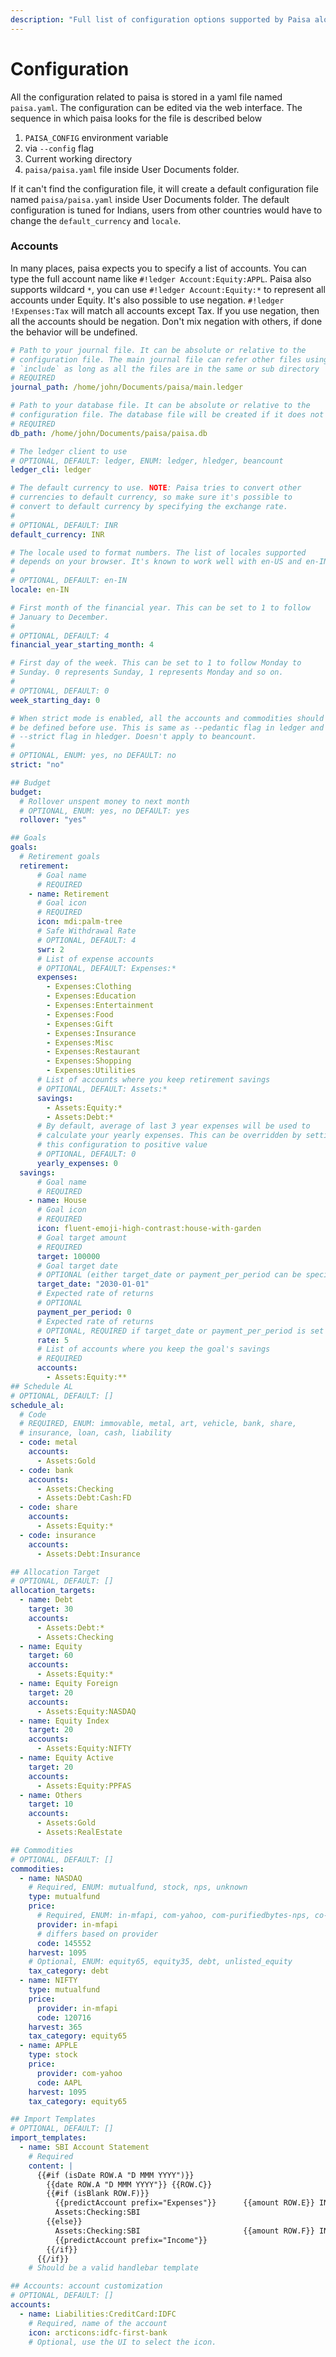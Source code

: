 ```yaml
---
description: "Full list of configuration options supported by Paisa along with their description"
---
```


# Configuration

All the configuration related to paisa is stored in a yaml file named
`paisa.yaml`. The configuration can be edited via the web
interface. The sequence in which paisa looks for the file is described
below

1. `PAISA_CONFIG` environment variable
1. via `--config` flag
1. Current working directory
1. `paisa/paisa.yaml` file inside User Documents folder.

If it can't find the configuration file, it will create a default
configuration file named `paisa/paisa.yaml` inside User Documents folder. The
default configuration is tuned for Indians, users from other countries
would have to change the `default_currency` and `locale`.

### Accounts

In many places, paisa expects you to specify a list of accounts. You
can type the full account name like `#!ledger
Account:Equity:APPL`. Paisa also supports wildcard `*`, you can use
`#!ledger Account:Equity:*` to represent all accounts under
Equity. It's also possible to use negation. `#!ledger !Expenses:Tax`
will match all accounts except Tax. If you use negation, then all the
accounts should be negation. Don't mix negation with others, if done
the behavior will be undefined.

```yaml
# Path to your journal file. It can be absolute or relative to the
# configuration file. The main journal file can refer other files using
# `include` as long as all the files are in the same or sub directory
# REQUIRED
journal_path: /home/john/Documents/paisa/main.ledger

# Path to your database file. It can be absolute or relative to the
# configuration file. The database file will be created if it does not exist.
# REQUIRED
db_path: /home/john/Documents/paisa/paisa.db

# The ledger client to use
# OPTIONAL, DEFAULT: ledger, ENUM: ledger, hledger, beancount
ledger_cli: ledger

# The default currency to use. NOTE: Paisa tries to convert other
# currencies to default currency, so make sure it's possible to
# convert to default currency by specifying the exchange rate.
#
# OPTIONAL, DEFAULT: INR
default_currency: INR

# The locale used to format numbers. The list of locales supported
# depends on your browser. It's known to work well with en-US and en-IN.
#
# OPTIONAL, DEFAULT: en-IN
locale: en-IN

# First month of the financial year. This can be set to 1 to follow
# January to December.
#
# OPTIONAL, DEFAULT: 4
financial_year_starting_month: 4

# First day of the week. This can be set to 1 to follow Monday to
# Sunday. 0 represents Sunday, 1 represents Monday and so on.
#
# OPTIONAL, DEFAULT: 0
week_starting_day: 0

# When strict mode is enabled, all the accounts and commodities should
# be defined before use. This is same as --pedantic flag in ledger and
# --strict flag in hledger. Doesn't apply to beancount.
#
# OPTIONAL, ENUM: yes, no DEFAULT: no
strict: "no"

## Budget
budget:
  # Rollover unspent money to next month
  # OPTIONAL, ENUM: yes, no DEFAULT: yes
  rollover: "yes"

## Goals
goals:
  # Retirement goals
  retirement:
      # Goal name
      # REQUIRED
    - name: Retirement
      # Goal icon
      # REQUIRED
      icon: mdi:palm-tree
      # Safe Withdrawal Rate
      # OPTIONAL, DEFAULT: 4
      swr: 2
      # List of expense accounts
      # OPTIONAL, DEFAULT: Expenses:*
      expenses:
        - Expenses:Clothing
        - Expenses:Education
        - Expenses:Entertainment
        - Expenses:Food
        - Expenses:Gift
        - Expenses:Insurance
        - Expenses:Misc
        - Expenses:Restaurant
        - Expenses:Shopping
        - Expenses:Utilities
      # List of accounts where you keep retirement savings
      # OPTIONAL, DEFAULT: Assets:*
      savings:
        - Assets:Equity:*
        - Assets:Debt:*
      # By default, average of last 3 year expenses will be used to
      # calculate your yearly expenses. This can be overridden by setting
      # this configuration to positive value
      # OPTIONAL, DEFAULT: 0
      yearly_expenses: 0
  savings:
      # Goal name
      # REQUIRED
    - name: House
      # Goal icon
      # REQUIRED
      icon: fluent-emoji-high-contrast:house-with-garden
      # Goal target amount
      # REQUIRED
      target: 100000
      # Goal target date
      # OPTIONAL (either target_date or payment_per_period can be specified)
      target_date: "2030-01-01"
      # Expected rate of returns
      # OPTIONAL
      payment_per_period: 0
      # Expected rate of returns
      # OPTIONAL, REQUIRED if target_date or payment_per_period is set
      rate: 5
      # List of accounts where you keep the goal's savings
      # REQUIRED
      accounts:
        - Assets:Equity:**
## Schedule AL
# OPTIONAL, DEFAULT: []
schedule_al:
  # Code
  # REQUIRED, ENUM: immovable, metal, art, vehicle, bank, share,
  # insurance, loan, cash, liability
  - code: metal
    accounts:
      - Assets:Gold
  - code: bank
    accounts:
      - Assets:Checking
      - Assets:Debt:Cash:FD
  - code: share
    accounts:
      - Assets:Equity:*
  - code: insurance
    accounts:
      - Assets:Debt:Insurance

## Allocation Target
# OPTIONAL, DEFAULT: []
allocation_targets:
  - name: Debt
    target: 30
    accounts:
      - Assets:Debt:*
      - Assets:Checking
  - name: Equity
    target: 60
    accounts:
      - Assets:Equity:*
  - name: Equity Foreign
    target: 20
    accounts:
      - Assets:Equity:NASDAQ
  - name: Equity Index
    target: 20
    accounts:
      - Assets:Equity:NIFTY
  - name: Equity Active
    target: 20
    accounts:
      - Assets:Equity:PPFAS
  - name: Others
    target: 10
    accounts:
      - Assets:Gold
      - Assets:RealEstate

## Commodities
# OPTIONAL, DEFAULT: []
commodities:
  - name: NASDAQ
    # Required, ENUM: mutualfund, stock, nps, unknown
    type: mutualfund
    price:
      # Required, ENUM: in-mfapi, com-yahoo, com-purifiedbytes-nps, co-alphavantage
      provider: in-mfapi
      # differs based on provider
      code: 145552
    harvest: 1095
    # Optional, ENUM: equity65, equity35, debt, unlisted_equity
    tax_category: debt
  - name: NIFTY
    type: mutualfund
    price:
      provider: in-mfapi
      code: 120716
    harvest: 365
    tax_category: equity65
  - name: APPLE
    type: stock
    price:
      provider: com-yahoo
      code: AAPL
    harvest: 1095
    tax_category: equity65

## Import Templates
# OPTIONAL, DEFAULT: []
import_templates:
  - name: SBI Account Statement
    # Required
    content: |
      {{#if (isDate ROW.A "D MMM YYYY")}}
        {{date ROW.A "D MMM YYYY"}} {{ROW.C}}
        {{#if (isBlank ROW.F)}}
          {{predictAccount prefix="Expenses"}}      {{amount ROW.E}} INR
          Assets:Checking:SBI
        {{else}}
          Assets:Checking:SBI                       {{amount ROW.F}} INR
          {{predictAccount prefix="Income"}}
        {{/if}}
      {{/if}}
    # Should be a valid handlebar template

## Accounts: account customization
# OPTIONAL, DEFAULT: []
accounts:
  - name: Liabilities:CreditCard:IDFC
    # Required, name of the account
    icon: arcticons:idfc-first-bank
    # Optional, use the UI to select the icon.
```
